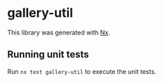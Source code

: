 # gallery-util

This library was generated with [Nx](https://nx.dev).

## Running unit tests

Run `nx test gallery-util` to execute the unit tests.
